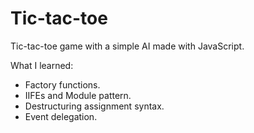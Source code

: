 # Tic-tac-toe

Tic-tac-toe game with a simple AI made with JavaScript.

What I learned:
- Factory functions.
- IIFEs and Module pattern.
- Destructuring assignment syntax.
- Event delegation.
